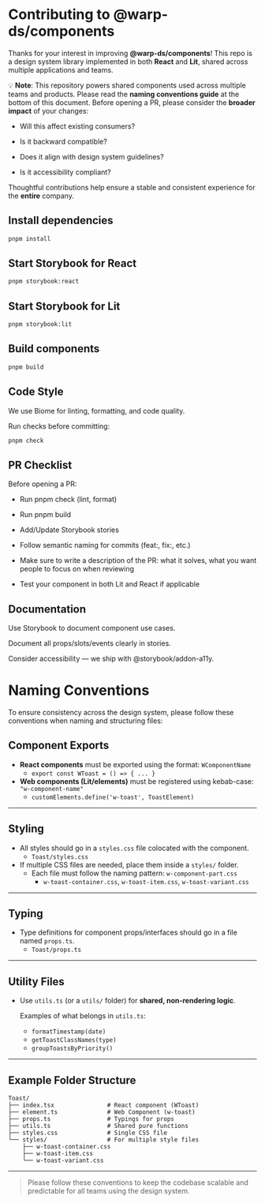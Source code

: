 # Contributing to @warp-ds/components
Thanks for your interest in improving **@warp-ds/components**!
This repo is a design system library implemented in both **React** and **Lit**, shared across multiple applications and teams.

💡 **Note**: 
This repository powers shared components used across multiple teams and products.
Please read the **naming conventions guide** at the bottom of this document.
Before opening a PR, please consider the **broader impact** of your changes:

- Will this affect existing consumers?

- Is it backward compatible?

- Does it align with design system guidelines?

- Is it accessibility compliant?

Thoughtful contributions help ensure a stable and consistent experience for the **entire** company.

## Install dependencies
```sh
pnpm install
```

## Start Storybook for React
```sh
pnpm storybook:react
```
## Start Storybook for Lit
```sh
pnpm storybook:lit
```

## Build components
```sh
pnpm build
```

## Code Style
We use Biome for linting, formatting, and code quality.

Run checks before committing:
```sh
pnpm check
```

## PR Checklist
Before opening a PR:

- Run pnpm check (lint, format)

- Run pnpm build

- Add/Update Storybook stories

- Follow semantic naming for commits (feat:, fix:, etc.)

- Make sure to write a description of the PR: what it solves, what you want people to focus on when reviewing

- Test your component in both Lit and React if applicable

##  Documentation
Use Storybook to document component use cases.

Document all props/slots/events clearly in stories.

Consider accessibility — we ship with @storybook/addon-a11y.


# Naming Conventions

To ensure consistency across the design system, please follow these conventions when naming and structuring files:

## Component Exports

- **React components** must be exported using the format: `WComponentName`
  - `export const WToast = () => { ... }`
- **Web components (Lit/elements)** must be registered using kebab-case: `"w-component-name"`
  - `customElements.define('w-toast', ToastElement)`

---

## Styling

- All styles should go in a `styles.css` file colocated with the component.
  - `Toast/styles.css`
- If multiple CSS files are needed, place them inside a `styles/` folder.
  - Each file must follow the naming pattern: `w-component-part.css`
    - `w-toast-container.css`, `w-toast-item.css`, `w-toast-variant.css`

---

## Typing

- Type definitions for component props/interfaces should go in a file named `props.ts`.
  - `Toast/props.ts`

---

## Utility Files

- Use `utils.ts` (or a `utils/` folder) for **shared, non-rendering logic**.

  Examples of what belongs in `utils.ts`:
  - `formatTimestamp(date)`
  - `getToastClassNames(type)`
  - `groupToastsByPriority()`

---

## Example Folder Structure

```
Toast/
├── index.tsx               # React component (WToast)
├── element.ts              # Web Component (w-toast)
├── props.ts                # Typings for props
├── utils.ts                # Shared pure functions
├── styles.css              # Single CSS file
└── styles/                 # For multiple style files
    ├── w-toast-container.css
    ├── w-toast-item.css
    └── w-toast-variant.css
```

---

> Please follow these conventions to keep the codebase scalable and predictable for all teams using the design system.
